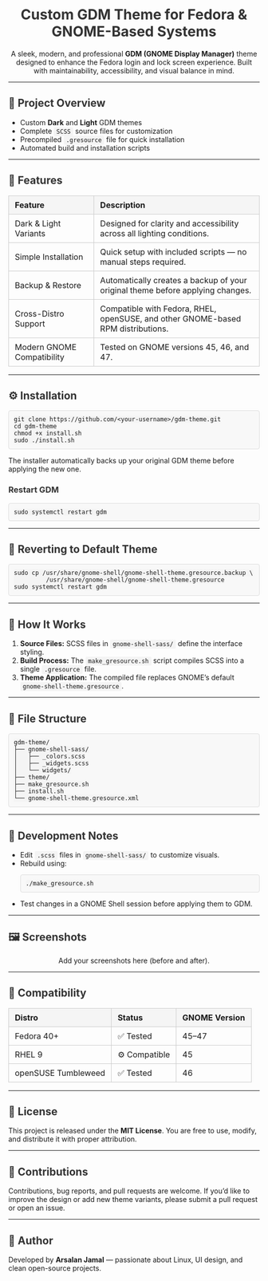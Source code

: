 <h1 align="center">Custom GDM Theme for Fedora & GNOME-Based Systems</h1>

<p align="center">
A sleek, modern, and professional <strong>GDM (GNOME Display Manager)</strong> theme designed to enhance the Fedora login and lock screen experience.  
Built with maintainability, accessibility, and visual balance in mind.
</p>

<hr/>

<h2>📁 Project Overview</h2>

<ul>
  <li>Custom <strong>Dark</strong> and <strong>Light</strong> GDM themes</li>
  <li>Complete <code>SCSS</code> source files for customization</li>
  <li>Precompiled <code>.gresource</code> file for quick installation</li>
  <li>Automated build and installation scripts</li>
</ul>

<hr/>

<h2>🧩 Features</h2>

<table>
  <tr>
    <th>Feature</th>
    <th>Description</th>
  </tr>
  <tr>
    <td>Dark & Light Variants</td>
    <td>Designed for clarity and accessibility across all lighting conditions.</td>
  </tr>
  <tr>
    <td>Simple Installation</td>
    <td>Quick setup with included scripts — no manual steps required.</td>
  </tr>
  <tr>
    <td>Backup & Restore</td>
    <td>Automatically creates a backup of your original theme before applying changes.</td>
  </tr>
  <tr>
    <td>Cross-Distro Support</td>
    <td>Compatible with Fedora, RHEL, openSUSE, and other GNOME-based RPM distributions.</td>
  </tr>
  <tr>
    <td>Modern GNOME Compatibility</td>
    <td>Tested on GNOME versions 45, 46, and 47.</td>
  </tr>
</table>

<hr/>

<h2>⚙️ Installation</h2>

<pre><code>git clone https://github.com/&lt;your-username&gt;/gdm-theme.git
cd gdm-theme
chmod +x install.sh
sudo ./install.sh
</code></pre>

<p>
The installer automatically backs up your original GDM theme before applying the new one.
</p>

<h3>Restart GDM</h3>
<pre><code>sudo systemctl restart gdm
</code></pre>

<hr/>

<h2>🔄 Reverting to Default Theme</h2>

<pre><code>sudo cp /usr/share/gnome-shell/gnome-shell-theme.gresource.backup \
         /usr/share/gnome-shell/gnome-shell-theme.gresource
sudo systemctl restart gdm
</code></pre>

<hr/>

<h2>🧠 How It Works</h2>

<ol>
  <li><strong>Source Files:</strong> SCSS files in <code>gnome-shell-sass/</code> define the interface styling.</li>
  <li><strong>Build Process:</strong> The <code>make_gresource.sh</code> script compiles SCSS into a single <code>.gresource</code> file.</li>
  <li><strong>Theme Application:</strong> The compiled file replaces GNOME’s default <code>gnome-shell-theme.gresource</code>.</li>
</ol>

<hr/>

<h2>📂 File Structure</h2>

<pre><code>gdm-theme/
├── gnome-shell-sass/
│   ├── _colors.scss
│   ├── _widgets.scss
│   └── widgets/
├── theme/
├── make_gresource.sh
├── install.sh
└── gnome-shell-theme.gresource.xml
</code></pre>

<hr/>

<h2>🧾 Development Notes</h2>

<ul>
  <li>Edit <code>.scss</code> files in <code>gnome-shell-sass/</code> to customize visuals.</li>
  <li>Rebuild using:
    <pre><code>./make_gresource.sh</code></pre>
  </li>
  <li>Test changes in a GNOME Shell session before applying them to GDM.</li>
</ul>

<hr/>

<h2>🖼️ Screenshots</h2>

<p align="center">Add your screenshots here (before and after).</p>

<hr/>

<h2>🧩 Compatibility</h2>

<table>
  <tr>
    <th>Distro</th>
    <th>Status</th>
    <th>GNOME Version</th>
  </tr>
  <tr>
    <td>Fedora 40+</td>
    <td>✅ Tested</td>
    <td>45–47</td>
  </tr>
  <tr>
    <td>RHEL 9</td>
    <td>⚙️ Compatible</td>
    <td>45</td>
  </tr>
  <tr>
    <td>openSUSE Tumbleweed</td>
    <td>✅ Tested</td>
    <td>46</td>
  </tr>
</table>

<hr/>

<h2>📜 License</h2>
<p>This project is released under the <strong>MIT License</strong>. You are free to use, modify, and distribute it with proper attribution.</p>

<hr/>

<h2>🙌 Contributions</h2>
<p>
Contributions, bug reports, and pull requests are welcome.  
If you’d like to improve the design or add new theme variants, please submit a pull request or open an issue.
</p>

<hr/>

<h2>🧭 Author</h2>
<p>
Developed by <strong>Arsalan Jamal</strong> — passionate about Linux, UI design, and clean open-source projects.
</p>

<style>
table {
  border-collapse: collapse;
  width: 100%;
}
th, td {
  border: 1px solid #ccc;
  padding: 8px 12px;
  text-align: left;
}
th {
  background-color: #f5f5f5;
}
code {
  background-color: #f4f4f4;
  padding: 2px 5px;
  border-radius: 3px;
}
pre {
  background-color: #f8f8f8;
  border: 1px solid #ddd;
  padding: 10px;
  border-radius: 4px;
}
h1, h2, h3 {
  color: #333;
}
</style>

